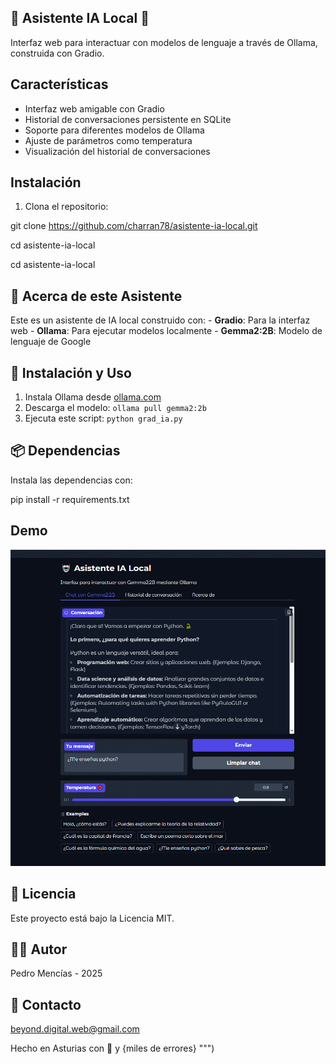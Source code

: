 
## 🤖 Asistente IA Local 🤖

Interfaz web para interactuar con modelos de lenguaje a través de Ollama, construida con Gradio.

## Características

- Interfaz web amigable con Gradio
- Historial de conversaciones persistente en SQLite
- Soporte para diferentes modelos de Ollama
- Ajuste de parámetros como temperatura
- Visualización del historial de conversaciones

## Instalación

1. Clona el repositorio:

git clone https://github.com/charran78/asistente-ia-local.git

cd asistente-ia-local

cd asistente-ia-local

## 🤖 Acerca de este Asistente

Este es un asistente de IA local construido con:
        - **Gradio**: Para la interfaz web
        - **Ollama**: Para ejecutar modelos localmente
        - **Gemma2:2B**: Modelo de lenguaje de Google

## 🚀 Instalación y Uso

1. Instala Ollama desde [ollama.com](https://ollama.com/)
2. Descarga el modelo: `ollama pull gemma2:2b`
3. Ejecuta este script: `python grad_ia.py`

## 📦 Dependencias

Instala las dependencias con:
         
pip install -r requirements.txt
            
## Demo

![Demo](demo.gif)

## 📝 Licencia

Este proyecto está bajo la Licencia MIT.

## 👨‍💻 Autor

Pedro Mencías - 2025

## 📧 Contacto

[beyond.digital.web@gmail.com](mailto:beyond.digital.web@gmail.com)

Hecho en Asturias con 💓 y {miles de errores}
            """)


